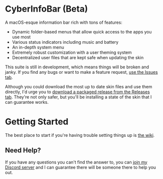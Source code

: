 # CyberInfoBar (Beta)
A macOS-esque information bar rich with tons of features:
 * Dynamic folder-based menus that allow quick access to the apps you use most
 * Various status indicators including music and battery
 * An in-depth system menu
 * Extremely robust customization with a user theming system
 * Decentralized user files that are kept safe when updating the skin

This suite is still in development, which means things will be broken and janky. If you find any bugs or want to make a feature request, [use the Issues tab](https://github.com/CyberGen49/CyberInfoBar/issues). 

Although you could download the most up to date skin files and use them directly, I'd urge you to [download a packaged release from the Releases tab](https://github.com/CyberGen49/CyberInfoBar/releases). They're not only safer, but you'll be installing a state of the skin that I can guarantee works.

# Getting Started

The best place to start if you're having trouble setting things up is [the wiki](https://github.com/CyberGen49/CyberInfoBar/wiki).

## Need Help?

If you have any questions you can't find the answer to, you can [join my Discord server](https://discordapp.com/invite/72GZGN3) and I can guarantee there will be someone there to help you out.

